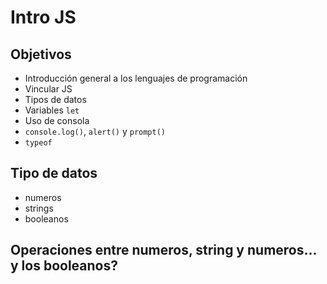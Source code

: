 # Intro JS

## Objetivos

+ Introducción general a los lenguajes de programación
+ Vincular JS
+ Tipos de datos
+ Variables `let`
+ Uso de consola
+ `console.log()`, `alert()` y `prompt()`
+ `typeof`

## Tipo de datos

* numeros
* strings
* booleanos


## Operaciones entre numeros, string y numeros... y los booleanos?